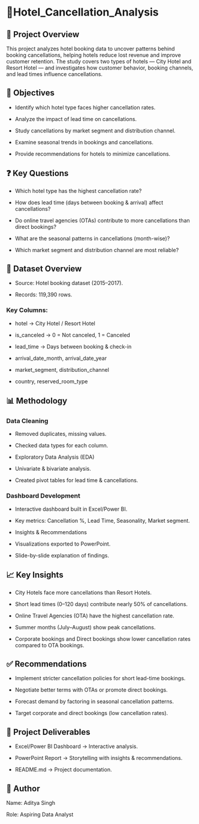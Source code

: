 # 🏬Hotel_Cancellation_Analysis
## 📌 Project Overview

This project analyzes hotel booking data to uncover patterns behind booking cancellations, helping hotels reduce lost revenue and improve customer retention. The study covers two types of hotels — City Hotel and Resort Hotel — and investigates how customer behavior, booking channels, and lead times influence cancellations.

## 🎯 Objectives

- Identify which hotel type faces higher cancellation rates.

- Analyze the impact of lead time on cancellations.
  
- Study cancellations by market segment and distribution channel.

- Examine seasonal trends in bookings and cancellations.

- Provide recommendations for hotels to minimize cancellations.

## ❓ Key Questions

- Which hotel type has the highest cancellation rate?

- How does lead time (days between booking & arrival) affect cancellations?

- Do online travel agencies (OTAs) contribute to more cancellations than direct bookings?

- What are the seasonal patterns in cancellations (month-wise)?

- Which market segment and distribution channel are most reliable?

## 📂 Dataset Overview

- Source: Hotel booking dataset (2015–2017).

- Records: 119,390 rows.

### Key Columns:

- hotel → City Hotel / Resort Hotel

- is_canceled → 0 = Not canceled, 1 = Canceled

- lead_time → Days between booking & check-in

- arrival_date_month, arrival_date_year

- market_segment, distribution_channel

- country, reserved_room_type

## 📊 Methodology

### Data Cleaning

- Removed duplicates, missing values.

- Checked data types for each column.

- Exploratory Data Analysis (EDA)

- Univariate & bivariate analysis.

- Created pivot tables for lead time & cancellations.

### Dashboard Development

- Interactive dashboard built in Excel/Power BI.

- Key metrics: Cancellation %, Lead Time, Seasonality, Market segment.

- Insights & Recommendations

- Visualizations exported to PowerPoint.

- Slide-by-slide explanation of findings.

## 📈 Key Insights

- City Hotels face more cancellations than Resort Hotels.

- Short lead times (0–120 days) contribute nearly 50% of cancellations.

- Online Travel Agencies (OTA) have the highest cancellation rate.

- Summer months (July–August) show peak cancellations.

- Corporate bookings and Direct bookings show lower cancellation rates compared to OTA bookings.

## ✅ Recommendations

- Implement stricter cancellation policies for short lead-time bookings.

- Negotiate better terms with OTAs or promote direct bookings.

- Forecast demand by factoring in seasonal cancellation patterns.

- Target corporate and direct bookings (low cancellation rates).

## 📂 Project Deliverables

- Excel/Power BI Dashboard → Interactive analysis.

- PowerPoint Report → Storytelling with insights & recommendations.

- README.md → Project documentation.

## 👤 Author

Name: Aditya Singh

Role: Aspiring Data Analyst 
